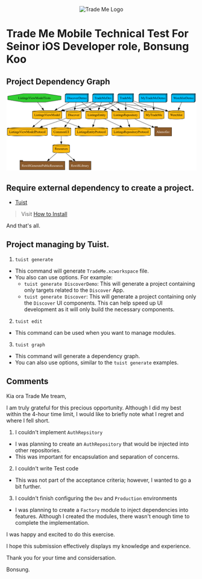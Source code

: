 <p align="center">
  <img src="https://play-lh.googleusercontent.com/CyY5bOcCjbbFJUcMvO46c6BDat9AEjWb5ye5mdqZ97Ra05oX3l1PSyLQgDo0ozd5TfcU=w480-h960" width="35%" alt="Trade Me Logo" />
</p>

# Trade Me Mobile Technical Test For Seinor iOS Developer role, Bonsung Koo

## Project Dependency Graph
![](./graph.png)

## Require external dependency to create a project.
- [Tuist](https://tuist.dev)

> Visit [How to Install](https://docs.tuist.dev/en/guides/quick-start/install-tuist)

And that's all.

## Project managing by Tuist.
1. `tuist generate`
- This command will generate `TradeMe.xcworkspace` file.
- You also can use options. For example:
  - `tuist generate DiscoverDemo`: This will generate a project containing only targets related to the `Discover` App.
  - `tuist generate Discover`: This will generate a project containing only the `Discover` UI components. This can help speed up UI development as it will only build the necessary components.

2. `tuist edit`
- This command can be used when you want to manage modules.

3. `tuist graph`
- This command will generate a dependency graph.
- You can also use options, similar to the `tuist generate` examples.

## Comments
Kia ora Trade Me tream,

I am truly grateful for this precious opportunity.
Although I did my best within the 4-hour time limit, I would like to briefly note what I regret and where I fell short.

1. I couldn't implement `AuthRepsitory`
- I was planning to create an `AuthRepository` that would be injected into other repositories.
- This was important for encapsulation and separation of concerns.

2. I couldn't write Test code
- This was not part of the acceptance criteria; however, I wanted to go a bit further.

3. I couldn't finish configuring the `Dev` and `Production` environments
- I was planning to create a `Factory` module to inject dependencies into features. Although I created the modules, there wasn't enough time to complete the implementation.

I was happy and excited to do this exercise.

I hope this submission effectively displays my knowledge and experience.

Thank you for your time and considersation.

Bonsung.